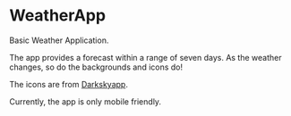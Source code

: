 # WeatherApp
Basic Weather Application.

The app provides a forecast within a range of seven days. As the weather changes, so do the backgrounds and icons do!

The icons are from <a href="https://github.com/darkskyapp/skycons">Darkskyapp</a>.

Currently, the app is only mobile friendly.
